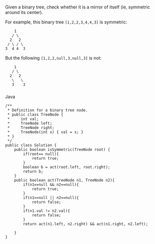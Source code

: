 ###
Given a binary tree, check whether it is a mirror of itself (ie, symmetric around its center).

For example, this binary tree `[1,2,2,3,4,4,3]` is symmetric:
```
    1
   / \
  2   2
 / \ / \
3  4 4  3
```
But the following `[1,2,2,null,3,null,3]` is not:
```
    1
   / \
  2   2
   \   \
   3    3
```

###
Java

```
/**
 * Definition for a binary tree node.
 * public class TreeNode {
 *     int val;
 *     TreeNode left;
 *     TreeNode right;
 *     TreeNode(int x) { val = x; }
 * }
 */
public class Solution {
    public boolean isSymmetric(TreeNode root) {
        if(root== null){
            return true;
        }
        boolean b = act(root.left, root.right);
        return b;
    }
    public boolean act(TreeNode n1, TreeNode n2){
        if(n1==null && n2==null){
            return true;
        }
        if(n1==null || n2==null){
            return false;
        }
        if(n1.val != n2.val){
            return false;
        }
        return act(n1.left, n2.right) && act(n1.right, n2.left);
        
    }
}
```